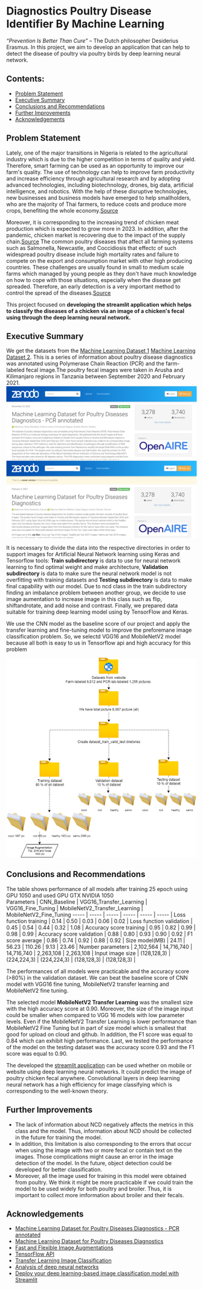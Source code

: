 # Diagnostics Poultry Disease Identifier By Machine Learning
_“Prevention Is Better Than Cure”_ 
– The Dutch philosopher Desiderius Erasmus. In this project, we aim to develop an application that can help to detect the disease of poultry via poultry birds by deep learning neural network.


## Contents:
- [Problem Statement](#Problem-Statement)
- [Executive Summary](#Executive-Summary)
- [Conclusions and Recommendations](#Conclusions-and-Recommendations)
- [Further Improvements](#Further-Improvements) 
- [Acknowledgements](#Acknowledgements) 

## Problem Statement 
Lately, one of the major transitions in Nigeria is related to the agricultural industry which is due to the higher competition in terms of quality and yield. Therefore, smart farming can be used as an opportunity to improve our farm's quality. The use of technology can help to improve farm productivity and increase efficiency through agricultural research and by adopting advanced technologies, including biotechnology, drones, big data, artificial intelligence, and robotics. With the help of these disruptive technologies, new businesses and business models have emerged to help smallholders, who are the majority of Thai farmers, to reduce costs and produce more crops, benefiting the whole economy.[Source](https://www.boi.go.th/upload/content/TIR7_Aw_Smart%20farming_5e5dc88fa8284.pdf) 

Moreover, it is corresponding to the increasing trend of chicken meat production which is expected to grow more in 2023. In addition, after the pandemic, chicken market is recovering due to the impact of the supply chain.[Source](https://apps.fas.usda.gov/newgainapi/api/Report/DownloadReportByFileName?fileName=Poultry%20and%20Products%20Annual_Bangkok_Thailand_09-01-2020) The common poultry diseases that affect all farming systems such as Salmonella, Newcastle, and Coccidiosis that effectc of such widespread poultry disease include high mortality rates and failure to compete on the export and consumption market with other high producing countries. These challenges are usually found in small to medium scale farms which managed by young people as they don't have much knowledge on how to cope with those situations, especially when the disease get spreaded. Therefore, an early detection is a very important method to control the spread of the diseases.[Source](https://www.frontiersin.org/articles/10.3389/frai.2022.733345/full)

This project focused on **developing the streamlit application which helps to classify the diseases of a chicken via an image of a chicken's fecal using through the deep learning neural network.**

## Executive Summary
We get the datasets from the [Machine Learning Dataset 1](https://zenodo.org/record/5801834#.Y3MAC3ZBy8U)  [Machine Learning Dataset 2](https://zenodo.org/record/4628934#.Y3MA6HZBy8U). This is a series of information about poultry disease diagnostics was annotated using Polymerase Chain Reaction (PCR) and the farm-labeled fecal image.The poultry fecal images were taken in Arusha and Kilimanjaro regions in Tanzania between September 2020 and February 2021.
![Datasets](./picture/dataset.png)

It is necessary to divide the data into the respective directories in order to support images for Artificial Neural Network learning using Keras and Tensorflow tools:
**Train subdirectory** is data to use for neural network learning to find optimal weight and make architecture, **Validation subdirectory** is data to make sure the neural network model is not overfitting with training datasets and **Testing subdirectory** is data to make final capability with our model. Due to ncd class in the train subdirectory finding an imbalance problem between another group, we decide to use image aumentation to increase image in this class such as flip, shiftandrotate, and add noise and contrast. Finally, we prepared data suitable for training deep learning model using by TensorFlow and Keras.

We use the CNN model as the baseline score of our project and apply the transfer learning and fine-tuning model to improve the preforemane image classification problem. So, we selectd VGG16 and MobileNetV2 model because all both is easy to us in Tensorflow api and high accuracy for this problem 

![pre-precessiong](./picture/pre-precessiong.png)


## Conclusions and Recommendations
The table shows performance of all models after training 25 epoch using GPU 1050 and used GPU GTX NVIDIA 1050   
Parameters | CNN_Baseline  | VGG16_Transfer_Learning  |  VGG16_Fine_Tuning | MobileNetV2_Transfer_Learning | MobileNetV2_Fine_Tuning 
----- | ----- | ----- | ----- | ----- | ----- |
Loss function training | 0.14 | 0.50 | 0.03 | 0.06 | 0.02 |
Loss function validation | 0.45 | 0.54 | 0.44 | 0.32 | 1.08 |
Accuracy score training  | 0.95 | 0.82 | 0.99 | 0.98 | 0.99 |
Accuracy score validation  | 0.88 | 0.80 | 0.93 | 0.90 | 0.92 |
F1 score average  | 0.86 | 0.74 | 0.92 | 0.88 | 0.92 |
Size model(MB)  | 24.11 | 56.23 | 110.26 | 9.13 | 23.46 |
Number parameters   | 2,102,564 | 14,716,740 | 14,716,740 | 2,263,108 | 2,263,108 |
Input image size  | (128,128,3) | (224,224,3) | (224,224,3) | (128,128,3) | (128,128,3) |

The performances of all models were practicable and the accuracy score (>80%) in the validation dataset. We can beat the baseline score of CNN model with VGG16 fine tuning, MobileNetV2 transfer learning and MobileNetV2 fine tuning.

The selected model **MobileNetV2 Transfer Learning** was the smallest size with the high accuracy score at 0.90. Moreover, the size of the image input could be smaller when compared to VGG 16 models with low parameter levels. Even if the MobileNetV2 Transfer Learning is lower performance than MobileNetV2 Fine Tuning but in part of size model which is smallest that good for upload on cloud and github. In addition, the F1 score was equal to 0.84 which can exhibit high performance. 
Last, we tested the performance of the model on the testing dataset was the accuracy score 0.93 and the F1 score was equal to 0.90.


The developed the [streamlit application](https://oba4me-poultry-diseases-identifier-app-ta874k.streamlit.app/) can be used whether on mobile or website using deep learning neural networks. It could predict the image of poultry chicken fecal anywhere. Convolutional layers in deep learning neural network has a high efficiency for image classifying which is corresponding to the well-known theory.

## Further Improvements
 - The lack of information about NCD negatively affects the metrics in this class and the model. Thus, information about NCD should be collected in the future for training the model. 
 - In addition, this limitation is also corresponding to the errors that occur when using the image with two or more fecal or contain text on the images. Those complications might cause an error in the image detection of the model. In the future, object detection could be developed for better classification.
 - Moreover, all the image used for training in this model were obtained from poultry. We think it might be more practicable if we could train the model to be used widely for both poultry and broiler. Thus, it is important to collect more imformation about broiler and their fecals.

 
## Acknowledgements
 - [Machine Learning Dataset for Poultry Diseases Diagnostics - PCR annotated](https://doi.org/10.5281/zenodo.5801834)
 - [Machine Learning Dataset for Poultry Diseases Diagnostics](https://doi.org/10.5281/zenodo.4628934)
 - [Fast and Flexible Image Augmentations](
https://www.mdpi.com/2078-2489/11/2/125)
 - [TensorFlow API](https://lengyi.medium.com/tensorflow-api-custom-object-detection-2-5cdabf8f5e35)
 - [Transfer Learning Image Classification](https://theaisummer.com/cnn-architectures/)
 - [Analysis of deep neural networks](https://culurciello.medium.com/analysis-of-deep-neural-networks-dcf398e71aae)
 - [Deploy your deep learning-based image classification model with Streamlit](https://analyticsindiamag.com/deploy-your-deep-learning-based-image-classification-model-with-streamlit/)
